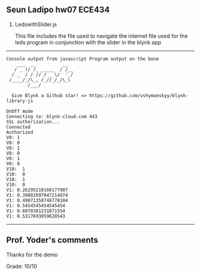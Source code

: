 ## Seun Ladipo hw07 ECE434

1. LedswithSlider.js

	This file includes the file used to navigate the internet file used for the leds program in conjunction with the slider in the blynk app

---
	Console output from javascript Program output on the bone
	    ___  __          __
	   / _ )/ /_ _____  / /__
	  / _  / / // / _ \/  '_/
	 /____/_/\_, /_//_/_/\_\
	        /___/

	  Give Blynk a Github star! => https://github.com/vshymanskyy/blynk-library-js

	OnOff mode
	Connecting to: blynk-cloud.com 443
	SSL authorization...
	Connected
	Authorized
	V0: 1
	V0: 0
	V0: 1
	V0: 0
	V0: 1
	V0: 0
	V10:  1
	V10:  0
	V10:  1
	V10:  0
	V1: 0.26295210166177907
	V1: 0.39882697947214074
	V1: 0.49071358748778104
	V1: 0.5454545454545454
	V1: 0.6070381231671554
	V1: 0.5317693059628543
---

## Prof. Yoder's comments
Thanks for the demo

Grade:  10/10